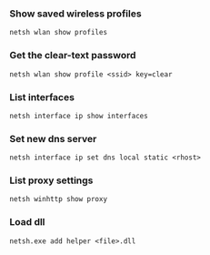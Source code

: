 ### Show saved wireless profiles
```
netsh wlan show profiles
```

### Get the clear-text password 
```
netsh wlan show profile <ssid> key=clear
```

### List interfaces 
```
netsh interface ip show interfaces
```

### Set new dns server
```
netsh interface ip set dns local static <rhost>
```

### List proxy settings
```
netsh winhttp show proxy
```

### Load dll
```
netsh.exe add helper <file>.dll
```

